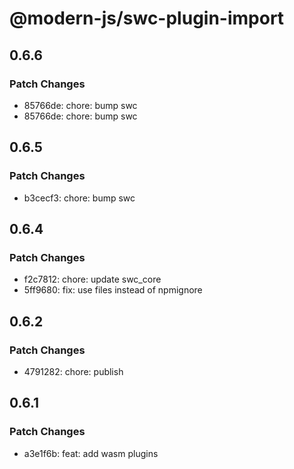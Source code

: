 # @modern-js/swc-plugin-import

## 0.6.6

### Patch Changes

- 85766de: chore: bump swc
- 85766de: chore: bump swc

## 0.6.5

### Patch Changes

- b3cecf3: chore: bump swc

## 0.6.4

### Patch Changes

- f2c7812: chore: update swc_core
- 5ff9680: fix: use files instead of npmignore

## 0.6.2

### Patch Changes

- 4791282: chore: publish

## 0.6.1

### Patch Changes

- a3e1f6b: feat: add wasm plugins

